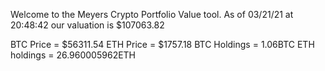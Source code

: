 Welcome to the Meyers Crypto Portfolio Value tool. 
As of 03/21/21 at 20:48:42 our valuation is $107063.82 

BTC Price = $56311.54
 ETH Price = $1757.18
BTC Holdings = 1.06BTC
 ETH holdings = 26.960005962ETH 
